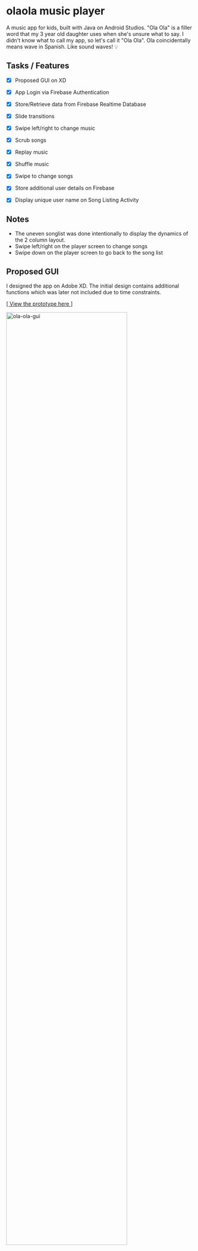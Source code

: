 # olaola music player
A music app for kids, built with Java on Android Studios. "Ola Ola" is a filler word that my 3 year old daughter uses when she's unsure what to say. I didn't know what to call my app, so let's call it "Ola Ola". Ola coincidentally means wave in Spanish. Like sound waves! 💡

## Tasks / Features
- [x] Proposed GUI on XD
- [x] App Login via Firebase Authentication
- [x] Store/Retrieve data from Firebase Realtime Database
- [x] Slide transitions 
- [x] Swipe left/right to change music 
- [x] Scrub songs 
- [x] Replay music
- [x] Shuffle music 
- [x] Swipe to change songs 
- [x] Store additional user details on Firebase 
- [x] Display unique user name on Song Listing Activity


## Notes
- The uneven songlist was done intentionally to display the dynamics of the 2 column layout.
- Swipe left/right on the player screen to change songs
- Swipe down on the player screen to go back to the song list 


## Proposed GUI 
I designed the app on Adobe XD. The initial design contains additional functions which was later not included due to time constraints. 

[[ View the prototype here ]](https://xd.adobe.com/view/e5575c5b-b6d6-4e50-ae59-04d8a4180cda-b004/)

<img src="http://music-app-bf8f9.web.app/img/ola-ola-gui-overview.png" alt="ola-ola-gui" width="80%"/>

## Bugs Found
- [x] Tapping on the coverArt multiple times causes startActivity animation to appear 
- [ ] When going prevActivity from the player, the current screen blinks for a second
- [ ] Pressing next/previous, the current coverArt disappears instead of slides out
- [ ] Sometimes the shuffle song lands on the same song again

## Visit my Instagram! 
I've also documented the programming process (and my #100daysofcode journey) on my instagram page [mmw.codes](https://instagram.com/mmw.codes)


### Attribution
* [Monster Vectors](https://www.freepik.com/vectors/character) 
* [GeeksforGeeks](https://www.geeksforgeeks.org/how-to-populate-recyclerview-with-firebase-data-using-firebaseui-in-android-studio/)

### Libraries/Resources/Tutorials 
* [Picasso](https://square.github.io/picasso/#download)  
* [Firebase Documentation](https://firebase.google.com/docs/libraries) 
* [Firebase Authentication Setup](https://www.youtube.com/watch?v=TwHmrZxiPA8) 
